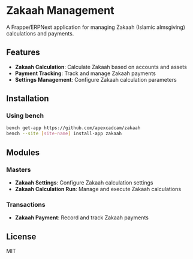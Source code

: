 # Zakaah Management

A Frappe/ERPNext application for managing Zakaah (Islamic almsgiving) calculations and payments.

## Features

- **Zakaah Calculation**: Calculate Zakaah based on accounts and assets
- **Payment Tracking**: Track and manage Zakaah payments
- **Settings Management**: Configure Zakaah calculation parameters

## Installation

### Using bench

```bash
bench get-app https://github.com/apexcadcam/zakaah
bench --site [site-name] install-app zakaah
```

## Modules

### Masters
- **Zakaah Settings**: Configure Zakaah calculation settings
- **Zakaah Calculation Run**: Manage and execute Zakaah calculations

### Transactions
- **Zakaah Payment**: Record and track Zakaah payments

## License

MIT
